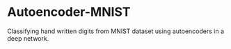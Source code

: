 # Autoencoder-MNIST
Classifying hand written digits from MNIST dataset using autoencoders in a deep network.

